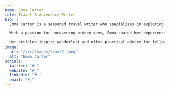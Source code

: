 ```yaml
---
name: Emma Carter
role: Travel & Adventure Writer
bio: |
  Emma Carter is a seasoned travel writer who specialises in exploring off-the-beaten-path destinations. Her writing captures the essence of remote places, providing readers with a sense of adventure and excitement.

  With a passion for uncovering hidden gems, Emma shares her experiences through detailed guides, travel tips, and personal stories. She encourages her audience to explore beyond the typical tourist spots and find beauty in the unexpected.

  Her articles inspire wanderlust and offer practical advice for fellow travelers seeking their next great adventure.
image:
  url: "/src/images/team/7.jpeg"
  alt: "Emma Carter"
socials:
  twitter: "#_"
  website: "#_"
  linkedin: "#_"
  email: "#_"
---
```

